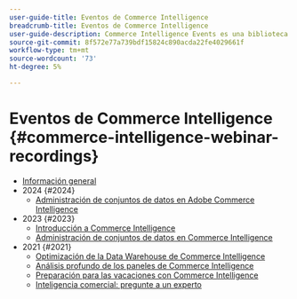 ```yaml
---
user-guide-title: Eventos de Commerce Intelligence
breadcrumb-title: Eventos de Commerce Intelligence
user-guide-description: Commerce Intelligence Events es una biblioteca de vídeos en la que expertos y compañeros han compartido sus ideas y pensamientos sobre Adobe Commerce Intelligence.
source-git-commit: 8f572e77a739bdf15824c890acda22fe4029661f
workflow-type: tm+mt
source-wordcount: '73'
ht-degree: 5%

---
```



# Eventos de Commerce Intelligence  {#commerce-intelligence-webinar-recordings}

+ [Información general](overview.md)
+ 2024 {#2024}
   + [Administración de conjuntos de datos en Adobe Commerce Intelligence](2024/manage-data-sets-adobe-commerce.md)
+ 2023 {#2023}
   + [Introducción a Commerce Intelligence](2023/getting-started.md)
   + [Administración de conjuntos de datos en Commerce Intelligence](2023/manage-data-sets.md)
+ 2021 {#2021}
   + [Optimización de la Data Warehouse de Commerce Intelligence](2021-22/optimize-data-warehouse.md)
   + [Análisis profundo de los paneles de Commerce Intelligence](2021-22/dashboards-deep-dive.md)
   + [Preparación para las vacaciones con Commerce Intelligence](2021-22/holiday-readiness.md)
   + [Inteligencia comercial: pregunte a un experto](2021-22/ask-expert.md)

<!--+ Commerce Events {#commerce-events}
  + [Overview](commerce-events/overview.md)
  + 2022 {#2022}
    + [Top Tips and Tricks for Adobe Campaign Standard](customer-journeys/2022/tips-and-tricks.md)
    + [Develop and customize data models in Adobe [!DNL Campaign Classic]](customer-journeys/2022/data-models.md)

+ Data and insights {#commerce-release-updates}
  + [Overview](commerce-release-updates/overview.md)
  + 2022 {#2022}
    + [Innovations and trends](data-and-insights/2022/innovations.md)
    + [Sensei and Analysis Workspace](data-and-insights/2022/sensei.md)
    + [Personalize and automate with Adobe Target](data-and-insights/2022/personalize.md)
    + [Analytics and Target applications for Mobile and Apps](data-and-insights/2022/mobile-and-apps.md)
    + [Cross Device Analytics and Customer Journey Analytics](data-and-insights/2022/cross-device-analytics.md) -->
